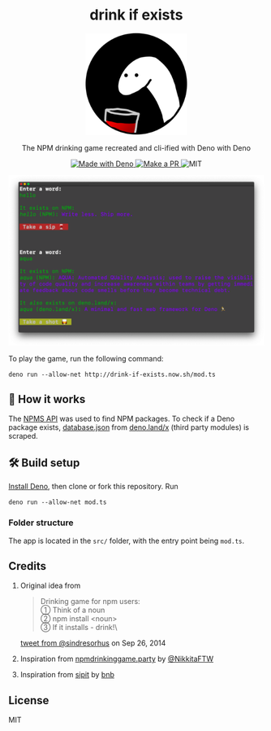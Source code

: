 <h1 align="center">drink if exists</h1>
<p align="center"><img height="200" alt="icon" src="./readme-assets/icon.png" /></p>
<p align="center">The NPM drinking game recreated and cli-ified with Deno with Deno</p>

<p align="center">
  <a href="https://deno.land/">
    <img src="https://img.shields.io/badge/Made%20With-Deno-black?style=flat-square&" alt="Made with Deno" />
  </a>
  <a href="http://makeapullrequest.com/">
    <img src="https://img.shields.io/badge/PRs-welcome-brightgreen.svg?style=flat-square" alt="Make a PR" />
  </a>
  <img src="https://img.shields.io/github/license/ninest/drink-if-exists?style=flat-square" alt="MIT" />
</p>

<p align="center"><img width="690" alt="demo" src="./readme-assets/demo.png" /></p>

To play the game, run the following command:
```
deno run --allow-net http://drink-if-exists.now.sh/mod.ts
```

## 🥴 How it works
The [NPMS API](https://npms.io/) was used to find NPM packages. To check if a Deno package exists, [database.json](https://github.com/denoland/deno_website2/blob/master/database.json) from [deno.land/x](https://deno.land/x/) (third party modules) is scraped.

## 🛠 Build setup
[Install Deno](https://deno.land/#installation), then clone or fork this repository. Run 

```
deno run --allow-net mod.ts
```

### Folder structure
The app is located in the `src/` folder, with the entry point being `mod.ts`.

## Credits

1. Original idea from

    > Drinking game for npm users:\
      ➀ Think of a noun\
      ➁ npm install \<noun>\
      ➂ If it installs - drink!\

    [tweet from @sindresorhus](https://twitter.com/sindresorhus/status/515511151669805056?lang=en) on Sep 26, 2014

2. Inspiration from [npmdrinkinggame.party](https://npmdrinkinggame.party/) by [@NikkitaFTW](https://twitter.com/NikkitaFTW)

3. Inspiration from [sipit](https://www.npmjs.com/package/sipit) by [bnb](https://github.com/bnb)

## License
MIT